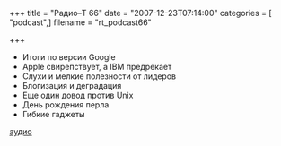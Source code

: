 +++
title = "Радио–Т 66"
date = "2007-12-23T07:14:00"
categories = [ "podcast",]
filename = "rt_podcast66"

+++

- Итоги по версии Google
- Apple свирепствует, а IBM предрекает
- Слухи и мелкие полезности от лидеров
- Блогизация и деградация
- Еще один довод против Unix
- День рождения перла
- Гибкие гаджеты

[аудио](https://cdn.radio-t.com/rt_podcast66.mp3)
<audio src="https://cdn.radio-t.com/rt_podcast66.mp3" preload="none"></audio>
